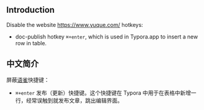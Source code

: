 ## Introduction

Disable the website https://www.yuque.com/ hotkeys:
- doc-publish hotkey `⌘+enter`, which is used in Typora.app to insert a new row in table.


## 中文简介

屏蔽[语雀](https://www.yuque.com/)快捷键：
-  `⌘+enter` 发布（更新）快捷键。这个快捷键在 Typora 中用于在表格中新增一行，经常误触到就发布文章，跳出编辑界面。